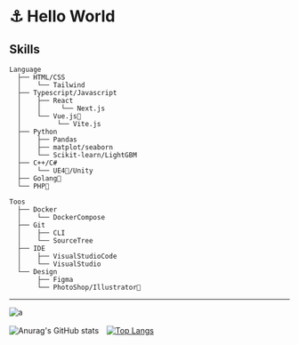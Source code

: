 <h1> ⚓️ Hello World</h1>


## Skills

```
Language
  ├── HTML/CSS
  │    └── Tailwind 
  ├── Typescript/Javascript
  │    ├── React
  │    │     └── Next.js 
  │    └── Vue.js🔰
  │         └── Vite.js
  ├── Python
  │    ├── Pandas
  │    ├── matplot/seaborn
  │    └── Scikit-learn/LightGBM
  ├── C++/C#
  │    └── UE4🔰/Unity
  ├── Golang🔰
  └── PHP🔰
```

```
Toos
  ├── Docker
  │    └── DockerCompose 
  ├── Git
  │    ├── CLI
  │    └── SourceTree 
  ├── IDE
  │    ├── VisualStudioCode
  │    └── VisualStudio
  └── Design
       ├── Figma
       └── PhotoShop/Illustrator🔰
```

---  
  
![a](https://media.discordapp.net/attachments/718758474259103795/859858453156462612/tenor.gif)


![Anurag's GitHub stats](https://github-readme-stats.vercel.app/api?username=arisahyper&show_icons=true&theme=radical&hide=stars)　[![Top Langs](https://github-readme-stats.vercel.app/api/top-langs/?username=arisahyper&layout=compact&theme=radical)](https://github.com/arisahyper/github-readme-stats)
